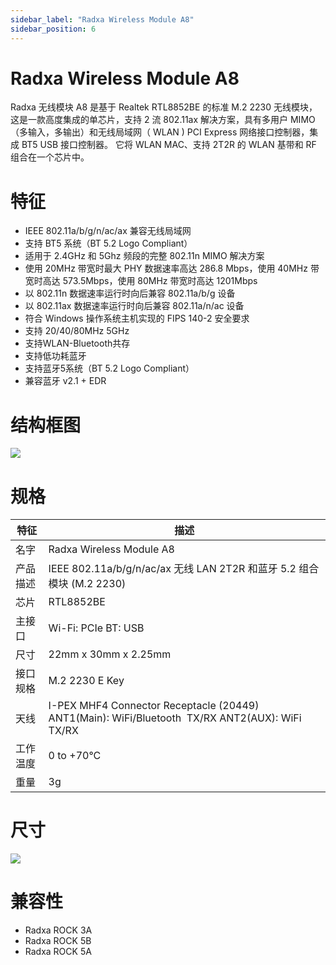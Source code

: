 ```yaml
---
sidebar_label: "Radxa Wireless Module A8"
sidebar_position: 6
---
```


# Radxa Wireless Module A8

Radxa 无线模块 A8 是基于 Realtek RTL8852BE 的标准 M.2 2230 无线模块，这是一款高度集成的单芯片，支持 2 流 802.11ax 解决方案，具有多用户 MIMO（多输入，多输出）和无线局域网（ WLAN ) PCI Express 网络接口控制器，集成 BT5 USB 接口控制器。 它将 WLAN MAC、支持 2T2R 的 WLAN 基带和 RF 组合在一个芯片中。

# 特征

- IEEE 802.11a/b/g/n/ac/ax 兼容无线局域网
- 支持 BT5 系统（BT 5.2 Logo Compliant）
- 适用于 2.4GHz 和 5Ghz 频段的完整 802.11n MIMO 解决方案
- 使用 20MHz 带宽时最大 PHY 数据速率高达 286.8 Mbps，使用 40MHz 带宽时高达 573.5Mbps，使用 80MHz 带宽时高达 1201Mbps
- 以 802.11n 数据速率运行时向后兼容 802.11a/b/g 设备
- 以 802.11ax 数据速率运行时向后兼容 802.11a/n/ac 设备
- 符合 Windows 操作系统主机实现的 FIPS 140-2 安全要求
- 支持 20/40/80MHz 5GHz
- 支持WLAN-Bluetooth共存
- 支持低功耗蓝牙
- 支持蓝牙5系统（BT 5.2 Logo Compliant）
- 兼容蓝牙 v2.1 + EDR

# 结构框图

![](/img/accessories/wireless-a8-block-diagram.webp)

# 规格

| 特征     | 描述                                                                                             |
| -------- | ------------------------------------------------------------------------------------------------ |
| 名字     | Radxa Wireless Module A8                                                                         |
| 产品描述 | IEEE 802.11a/b/g/n/ac/ax 无线 LAN 2T2R 和蓝牙 5.2 组合模块 (M.2 2230)                            |
| 芯片     | RTL8852BE                                                                                        |
| 主接口   | Wi-Fi: PCIe BT: USB                                                                              |
| 尺寸     | 22mm x 30mm x 2.25mm                                                                             |
| 接口规格 | M.2 2230 E Key                                                                                   |
| 天线     | I-PEX MHF4 Connector Receptacle (20449) ANT1(Main): WiFi/Bluetooth  TX/RX ANT2(AUX): WiFi  TX/RX |
| 工作温度 | 0 to +70°C                                                                                       |
| 重量     | 3g                                                                                               |

# 尺寸

![](/img/accessories/radxa-wireless-module-2d.webp)

# 兼容性

- Radxa ROCK 3A
- Radxa ROCK 5B
- Radxa ROCK 5A

